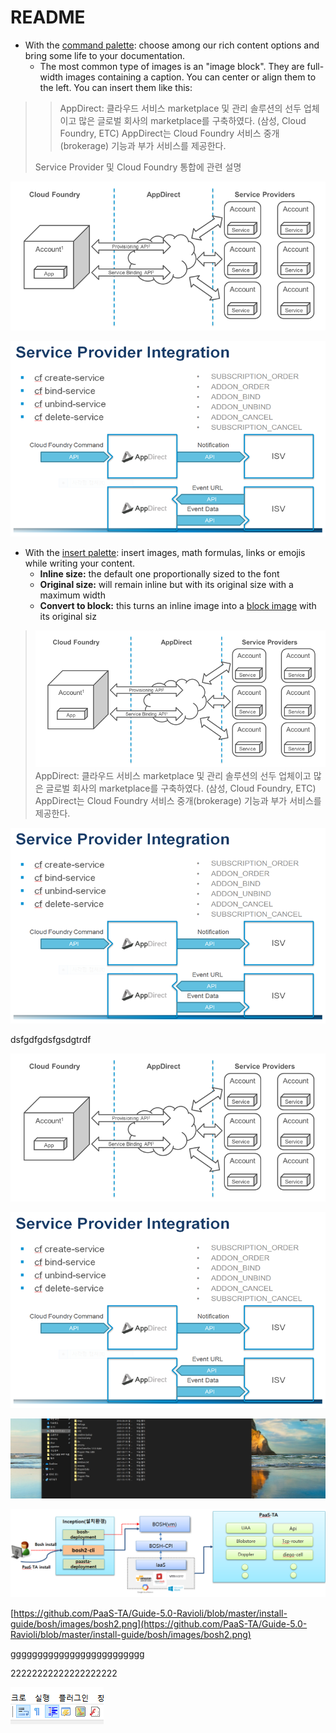 # README

* With the [command palette](./): choose among our rich content options and bring some life to your documentation.
  * The most common type of images is an "image block". They are full-width images containing a caption. You can center or align them to the left. You can insert them like this:

> > AppDirect: 클라우드 서비스 marketplace 및 관리 솔루션의 선두 업체이고 많은 글로벌 회사의 marketplace를 구축하였다. \(삼성, Cloud Foundry, ETC\) AppDirect는 Cloud Foundry 서비스 중개\(brokerage\) 기능과 부가 서비스를 제공한다.
>
> Service Provider 및 Cloud Foundry 통합에 관련 설명

![](.gitbook/assets/5.png)

![](.gitbook/assets/6.png)

* With the [insert palette](./): insert images, math formulas, links or emojis while writing your content.
  * **Inline size:** the default one proportionally sized to the font
  * **Original size:** will remain inline but with its original size with a maximum width
  * **Convert to block:** this turns an inline image into a [block image](./) with its original siz

> ![](.gitbook/assets/5.png) AppDirect: 클라우드 서비스 marketplace 및 관리 솔루션의 선두 업체이고 많은 글로벌 회사의 marketplace를 구축하였다. \(삼성, Cloud Foundry, ETC\) AppDirect는 Cloud Foundry 서비스 중개\(brokerage\) 기능과 부가 서비스를 제공한다.

![](.gitbook/assets/6.png)

dsfgdfgdsfgsdgtrdf

![](.gitbook/assets/5.png)

![](.gitbook/assets/6.png)

![bnjbnbnm,,](.gitbook/assets/image%20%281%29.png)

![](.gitbook/assets/bosh2-1%20%282%29%20%283%29.png)

[https://github.com/PaaS-TA/Guide-5.0-Ravioli/blob/master/install-guide/bosh/images/bosh2.png](https://github.com/PaaS-TA/Guide-5.0-Ravioli/blob/master/install-guide/bosh/images/bosh2.png)

ggggggggggggggggggggggggg

22222222222222222222

![](.gitbook/assets/image%20%282%29.png)

